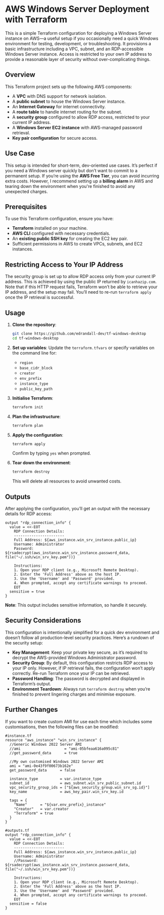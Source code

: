 # AWS Windows Server Deployment with Terraform

This is a simple Terraform configuration for deploying a Windows Server instance on AWS—a useful setup if you occasionally need a quick Windows environment for testing, development, or troubleshooting. It provisions a basic infrastructure including a VPC, subnet, and an RDP-accessible Windows Server instance. Access is restricted to your own IP address to provide a reasonable layer of security without over-complicating things.

## Overview
This Terraform project sets up the following AWS components:
- A **VPC** with DNS support for network isolation.
- A **public subnet** to house the Windows Server instance.
- An **Internet Gateway** for internet connectivity.
- A **route table** to handle internet routing for the subnet.
- A **security group** configured to allow RDP access, restricted to your current IP address.
- A **Windows Server EC2 instance** with AWS-managed password retrieval.
- **Key pair configuration** for secure access.

## Use Case
This setup is intended for short-term, dev-oriented use cases. It’s perfect if you need a Windows server quickly but don’t want to commit to a permanent setup. If you’re using the **AWS Free Tier**, you can avoid incurring extra costs. However, I recommend setting up a **billing alarm** in AWS and tearing down the environment when you're finished to avoid any unexpected charges. 

## Prerequisites
To use this Terraform configuration, ensure you have:
- **Terraform** installed on your machine.
- **AWS CLI** configured with necessary credentials.
- An **existing public SSH key** for creating the EC2 key pair.
- Sufficient permissions in AWS to create VPCs, subnets, and EC2 instances.

## Restricting Access to Your IP Address
The security group is set up to allow RDP access only from your current IP address. This is achieved by using the public IP returned by `icanhazip.com`. Note that if this HTTP request fails, Terraform won’t be able to retrieve your IP address, and the setup may fail. You’ll need to re-run `terraform apply` once the IP retrieval is successful.

## Usage
1. **Clone the repository**:
   ```bash
   git clone https://github.com/edrandall-dev/tf-windows-desktop
   cd tf-windows-desktop
   ```

2. **Set up variables**:
   Update the `terraform.tfvars` or specify variables on the command line for:
   - `region`
   - `base_cidr_block`
   - `creator`
   - `env_prefix`
   - `instance_type`
   - `public_key_path`

3. **Initialise Terraform**:
   ```bash
   terraform init
   ```

4. **Plan the infrastructure**:
   ```bash
   terraform plan
   ```

5. **Apply the configuration**:
   ```bash
   terraform apply
   ```
   Confirm by typing `yes` when prompted.

6. **Tear down the environment**:
   ```bash
   terraform destroy
   ```
   This will delete all resources to avoid unwanted costs.

## Outputs
After applying the configuration, you’ll get an output with the necessary details for RDP access:

```hcl
output "rdp_connection_info" {
  value = <<-EOT
    RDP Connection Details:
    -----------------------
    Full Address: ${aws_instance.win_srv_instance.public_ip}
    Username: Administrator
    Password: ${rsadecrypt(aws_instance.win_srv_instance.password_data, file("~/.ssh/win_srv_key.pem"))}

    Instructions:
    1. Open your RDP client (e.g., Microsoft Remote Desktop).
    2. Enter the 'Full Address' above as the host IP.
    3. Use the 'Username' and 'Password' provided.
    4. When prompted, accept any certificate warnings to proceed.
    EOT
  sensitive = true
}
```

**Note**: This output includes sensitive information, so handle it securely.

## Security Considerations
This configuration is intentionally simplified for a quick dev environment and doesn’t follow all production-level security practices. Here’s a rundown of the security setup:
- **Key Management**: Keep your private key secure, as it’s required to decrypt the AWS-provided Windows Administrator password.
- **Security Group**: By default, this configuration restricts RDP access to your IP only. However, if IP retrieval fails, the configuration won’t apply correctly. Re-run Terraform once your IP can be retrieved.
- **Password Handling**: The password is decrypted and displayed in Terraform’s output. 
- **Environment Teardown**: Always run `terraform destroy` when you’re finished to prevent lingering charges and minimise exposure.

## Further Changes
If you want to create custom AMI for use each time which includes some customisations, then the following files can be modified:

```
#instance.tf
resource "aws_instance" "win_srv_instance" {
  //Generic Windows 2022 Server AMI
  //ami                    = "ami-05bfeaa616a095c81"
  //get_password_data      = true
  
  //My own customised Windows 2022 Server AMI
  ami = "ami-0e43f9f00673b162e"
  get_password_data      = false

  instance_type          = var.instance_type
  subnet_id              = aws_subnet.win_srv_public_subnet.id
  vpc_security_group_ids = ["${aws_security_group.win_srv_sg.id}"]
  key_name               = aws_key_pair.win_srv_key.id

  tags = {
    "Name"      = "${var.env_prefix}_instance"
    "Creator"   = var.creator
    "Terraform" = true
  }
}

#outputs.tf
output "rdp_connection_info" {
  value = <<-EOT
    RDP Connection Details:
    -----------------------
    Full Address: ${aws_instance.win_srv_instance.public_ip}
    Username: Administrator
    //Password: ${rsadecrypt(aws_instance.win_srv_instance.password_data, file("~/.ssh/win_srv_key.pem"))}

    Instructions:
    1. Open your RDP client (e.g., Microsoft Remote Desktop).
    2. Enter the 'Full Address' above as the host IP.
    3. Use the 'Username' and 'Password' provided.
    4. When prompted, accept any certificate warnings to proceed.
    EOT
  sensitive = false
}
```